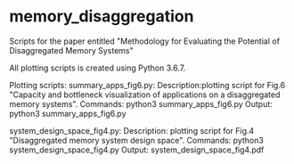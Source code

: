 # memory_disaggregation
Scripts for the paper entitled "Methodology for Evaluating the Potential of Disaggregated Memory Systems"

All plotting scripts is created using Python 3.6.7.

Plotting scripts:
summary_apps_fig6.py: 
Description:plotting script for Fig.6 "Capacity and bottleneck visualization of applications on a disaggregated memory systems". 
Commands: python3 summary_apps_fig6.py
Output: python3 summary_apps_fig6.py

system_design_space_fig4.py: 
Description: plotting script for Fig.4 "Disaggregated memory system design space". 
Commands: python3 system_design_space_fig4.py
Output: system_design_space_fig4.pdf

